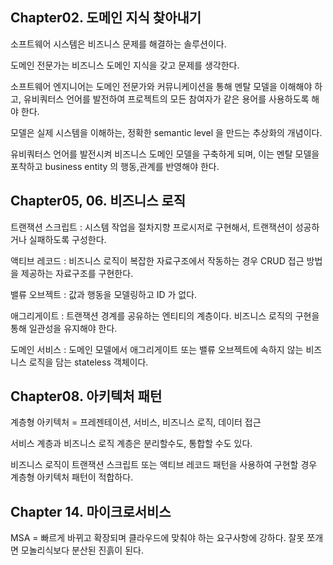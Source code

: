 ## Chapter02. 도메인 지식 찾아내기

소프트웨어 시스템은 비즈니스 문제를 해결하는 솔루션이다.

도메인 전문가는 비즈니스 도메인 지식을 갖고 문제를 생각한다.

소프트웨어 엔지니어는 도메인 전문가와 커뮤니케이션을 통해 멘탈 모델을 이해해야 하고, 유비쿼터스 언어를 발전하여 프로젝트의 모든 참여자가 같은 용어를 사용하도록 해야 한다.

모델은 실제 시스템을 이해하는, 정확한 semantic level 을 만드는 추상화의 개념이다. 

유비쿼터스 언어를 발전시켜 비즈니스 도메인 모델을 구축하게 되며, 이는 멘탈 모델을 포착하고 business entity 의 행동,관계를 반영해야 한다.

## Chapter05, 06. 비즈니스 로직

 트랜잭션 스크립트 : 시스템 작업을 절차지향 프로시저로 구현해서, 트랜잭션이 성공하거나 실패하도록 구성한다.

액티브 레코드 : 비즈니스 로직이 복잡한 자료구조에서 작동하는 경우 CRUD 접근 방법을 제공하는 자료구조를 구현한다.

밸류 오브젝트 : 값과 행동을 모델링하고 ID 가 없다.

애그리게이트 : 트랜잭션 경계를 공유하는 엔티티의 계층이다. 비즈니스 로직의 구현을 통해 일관성을 유지해야 한다.

도메인 서비스 : 도메인 모델에서 애그리게이트 또는 밸류 오브젝트에 속하지 않는 비즈니스 로직을 담는 stateless 객체이다.

## Chapter08. 아키텍처 패턴

계층형 아키텍처 = 프레젠테이션, 서비스, 비즈니스 로직, 데이터 접근

서비스 계층과 비즈니스 로직 계층은 분리할수도, 통합할 수도 있다.

비즈니스 로직이 트랜잭션 스크립트 또는 액티브 레코드 패턴을 사용하여 구현할 경우 계층형 아키텍처 패턴이 적합하다.

## Chapter 14. 마이크로서비스

MSA = 빠르게 바뀌고 확장되며 클라우드에 맞춰야 하는 요구사항에 강하다. 잘못 쪼개면 모놀리식보다 분산된 진흙이 된다.

